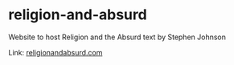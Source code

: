 # religion-and-absurd
Website to host Religion and the Absurd text by Stephen Johnson

Link: [religionandabsurd.com](http://www.religionandabsurd.com)
